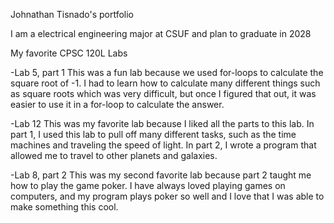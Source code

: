 Johnathan Tisnado's portfolio

I am a electrical engineering major at CSUF and plan to graduate in 2028

My favorite CPSC 120L Labs

-Lab 5, part 1 This was a fun lab because we used for-loops to calculate the square root of -1. I had to learn how to calculate many different things such as square roots which was very difficult, but once I figured that out, it was easier to use it in a for-loop to calculate the answer.

-Lab 12 This was my favorite lab because I liked all the parts to this lab. In part 1, I used this lab to pull off many different tasks, such as the time machines and traveling the speed of light. In part 2, I wrote a program that allowed me to travel to other planets and galaxies.

-Lab 8, part 2 This was my second favorite lab because part 2 taught me how to play the game poker. I have always loved playing games on computers, and my program plays poker so well and I love that I was able to make something this cool.

